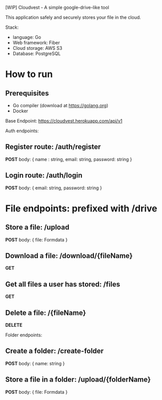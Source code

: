 [WIP]
Cloudvest - A simple google-drive-like tool 

This application safely and securely stores your file in the cloud.

Stack:

-   language: Go
-   Web framework: Fiber
-   Cloud storage: AWS S3
-   Database: PostgreSQL

# How to run

## Prerequisites

-   Go compiler (download at https://golang.org)
-   Docker

Base Endpoint: https://cloudvest.herokuapp.com/api/v1

Auth endpoints:

## Register route: /auth/register

**POST**
body: {
name : string,
email: string,
password: string
}

## Login route: /auth/login

**POST**
body: {
email: string,
password: string
}

# File endpoints: prefixed with **/drive**

## Store a file: /upload

**POST**
body: {
file: Formdata
}

## Download a file: /download/{fileName}

**GET**

## Get all files a user has stored: /files

**GET**

## Delete a file: /{fileName}

**DELETE**

Folder endpoints:

## Create a folder: /create-folder

**POST**
body: {
name: string
}

## Store a file in a folder: /upload/{folderName}

**POST**
body: {
file: Formdata
}
